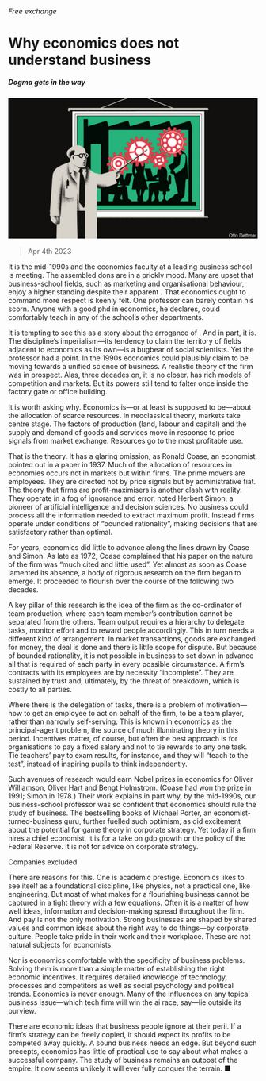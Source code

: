 ###### Free exchange

# Why economics does not understand business 

##### Dogma gets in the way 

![image](images/20230408_FND000.jpg) 

> Apr 4th 2023 

It is the mid-1990s and the economics faculty at a leading business school is meeting. The assembled dons are in a prickly mood. Many are upset that business-school fields, such as marketing and organisational behaviour, enjoy a higher standing despite their apparent . That economics ought to command more respect is keenly felt. One professor can barely contain his scorn. Anyone with a good phd in economics, he declares, could comfortably teach in any of the school’s other departments. 

It is tempting to see this as a story about the arrogance of . And in part, it is. The discipline’s imperialism—its tendency to claim the territory of fields adjacent to economics as its own—is a bugbear of social scientists. Yet the professor had a point. In the 1990s economics could plausibly claim to be moving towards a unified science of business. A realistic theory of the firm was in prospect. Alas, three decades on, it is no closer.  has rich models of competition and markets. But its powers still tend to falter once inside the factory gate or office building. 

It is worth asking why. Economics is—or at least is supposed to be—about the allocation of scarce resources. In neoclassical theory, markets take centre stage. The factors of production (land, labour and capital) and the supply and demand of goods and services move in response to price signals from market exchange. Resources go to the most profitable use. 

That is the theory. It has a glaring omission, as Ronald Coase, an economist, pointed out in a paper in 1937. Much of the allocation of resources in economies occurs not in markets but within firms. The prime movers are employees. They are directed not by price signals but by administrative fiat. The theory that firms are profit-maximisers is another clash with reality. They operate in a fog of ignorance and error, noted Herbert Simon, a pioneer of artificial intelligence and decision sciences. No business could process all the information needed to extract maximum profit. Instead firms operate under conditions of “bounded rationality”, making decisions that are satisfactory rather than optimal. 

For years, economics did little to advance along the lines drawn by Coase and Simon. As late as 1972, Coase complained that his paper on the nature of the firm was “much cited and little used”. Yet almost as soon as Coase lamented its absence, a body of rigorous research on the firm began to emerge. It proceeded to flourish over the course of the following two decades. 

A key pillar of this research is the idea of the firm as the co-ordinator of team production, where each team member’s contribution cannot be separated from the others. Team output requires a hierarchy to delegate tasks, monitor effort and to reward people accordingly. This in turn needs a different kind of arrangement. In market transactions, goods are exchanged for money, the deal is done and there is little scope for dispute. But because of bounded rationality, it is not possible in business to set down in advance all that is required of each party in every possible circumstance. A firm’s contracts with its employees are by necessity “incomplete”. They are sustained by trust and, ultimately, by the threat of breakdown, which is costly to all parties. 

Where there is the delegation of tasks, there is a problem of motivation—how to get an employee to act on behalf of the firm, to be a team player, rather than narrowly self-serving. This is known in economics as the principal-agent problem, the source of much illuminating theory in this period. Incentives matter, of course, but often the best approach is for organisations to pay a fixed salary and not to tie rewards to any one task. Tie teachers’ pay to exam results, for instance, and they will “teach to the test”, instead of inspiring pupils to think independently. 

Such avenues of research would earn Nobel prizes in economics for Oliver Williamson, Oliver Hart and Bengt Holmstrom. (Coase had won the prize in 1991; Simon in 1978.) Their work explains in part why, by the mid-1990s, our business-school professor was so confident that economics should rule the study of business. The bestselling books of Michael Porter, an economist-turned-business guru, further fuelled such optimism, as did excitement about the potential for game theory in corporate strategy. Yet today if a firm hires a chief economist, it is for a take on gdp growth or the policy of the Federal Reserve. It is not for advice on corporate strategy. 

Companies excluded

There are reasons for this. One is academic prestige. Economics likes to see itself as a foundational discipline, like physics, not a practical one, like engineering. But most of what makes for a flourishing business cannot be captured in a tight theory with a few equations. Often it is a matter of how well ideas, information and decision-making spread throughout the firm. And pay is not the only motivation. Strong businesses are shaped by shared values and common ideas about the right way to do things—by corporate culture. People take pride in their work and their workplace. These are not natural subjects for economists. 

Nor is economics comfortable with the specificity of business problems. Solving them is more than a simple matter of establishing the right economic incentives. It requires detailed knowledge of technology, processes and competitors as well as social psychology and political trends. Economics is never enough. Many of the influences on any topical business issue—which tech firm will win the ai race, say—lie outside its purview. 

There are economic ideas that business people ignore at their peril. If a firm’s strategy can be freely copied, it should expect its profits to be competed away quickly. A sound business needs an edge. But beyond such precepts, economics has little of practical use to say about what makes a successful company. The study of business remains an outpost of the empire. It now seems unlikely it will ever fully conquer the terrain. ■






